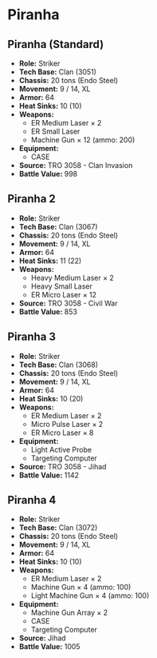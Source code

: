 # Piranha
## Piranha (Standard)
- **Role:** Striker
- **Tech Base:** Clan (3051)
- **Chassis:** 20 tons (Endo Steel)
- **Movement:** 9 / 14, XL
- **Armor:** 64
- **Heat Sinks:** 10 (10)
- **Weapons:**
  - ER Medium Laser × 2
  - ER Small Laser
  - Machine Gun × 12 (ammo: 200)
- **Equipment:**
  - CASE
- **Source:** TRO 3058 - Clan Invasion
- **Battle Value:** 998

## Piranha 2
- **Role:** Striker
- **Tech Base:** Clan (3067)
- **Chassis:** 20 tons (Endo Steel)
- **Movement:** 9 / 14, XL
- **Armor:** 64
- **Heat Sinks:** 11 (22)
- **Weapons:**
  - Heavy Medium Laser × 2
  - Heavy Small Laser
  - ER Micro Laser × 12
- **Source:** TRO 3058 - Civil War
- **Battle Value:** 853

## Piranha 3
- **Role:** Striker
- **Tech Base:** Clan (3068)
- **Chassis:** 20 tons (Endo Steel)
- **Movement:** 9 / 14, XL
- **Armor:** 64
- **Heat Sinks:** 10 (20)
- **Weapons:**
  - ER Medium Laser × 2
  - Micro Pulse Laser × 2
  - ER Micro Laser × 8
- **Equipment:**
  - Light Active Probe
  - Targeting Computer
- **Source:** TRO 3058 - Jihad
- **Battle Value:** 1142

## Piranha 4
- **Role:** Striker
- **Tech Base:** Clan (3072)
- **Chassis:** 20 tons (Endo Steel)
- **Movement:** 9 / 14, XL
- **Armor:** 64
- **Heat Sinks:** 10 (10)
- **Weapons:**
  - ER Medium Laser × 2
  - Machine Gun × 4 (ammo: 100)
  - Light Machine Gun × 4 (ammo: 100)
- **Equipment:**
  - Machine Gun Array × 2
  - CASE
  - Targeting Computer
- **Source:** Jihad
- **Battle Value:** 1005

